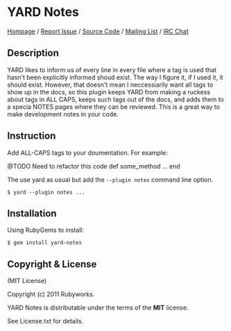 # YARD Notes

[Hompage](http://rubyworks.github.com/yard-notes) /
[Report Issue](http://github.com/rubyworks/yard-notes/issues) /
[Source Code](http://github.com/rubyworks/yard-notes) /
[Mailing List](http://groups.google.com/groups/rubyworks-mailinglist) /
[IRC Chat](irc://chat.us.freenode.net/rubyworks)


## Description

YARD likes to inform us of every line in every file where
a tag is used that hasn't been explicitly informed shoud
exist. The way I figure it, if I used it, it should exist.
However, that doesn't mean I neccessiarily want all tags to
show up in the docs, so this plugin keeps YARD from making
a ruckess about tags in ALL CAPS, keeps such tags out of the
docs, and adds them to a specia NOTES pages where they can
be reviewed. This is a great way to make development notes
in your code.


## Instruction

Add ALL-CAPS tags to your doumentation. For example:

  @TODO Need to refactor this code
  def some_method
     ...
  end

The use yard as usual but add the `--plugin notes` command line
option.

    $ yard --plugin notes ...


## Installation

Using RubyGems to install:

    $ gem install yard-notes


## Copyright & License

(MIT License)

Copyright (c) 2011 Rubyworks.

YARD Notes is distributable under the terms of the **MIT** license.

See License.txt for details.

